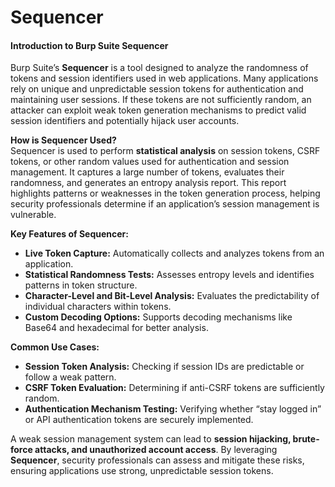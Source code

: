 # Sequencer

#### **Introduction to Burp Suite Sequencer**

Burp Suite’s **Sequencer** is a tool designed to analyze the randomness of tokens and session identifiers used in web applications. Many applications rely on unique and unpredictable session tokens for authentication and maintaining user sessions. If these tokens are not sufficiently random, an attacker can exploit weak token generation mechanisms to predict valid session identifiers and potentially hijack user accounts.

**How is Sequencer Used?**\
Sequencer is used to perform **statistical analysis** on session tokens, CSRF tokens, or other random values used for authentication and session management. It captures a large number of tokens, evaluates their randomness, and generates an entropy analysis report. This report highlights patterns or weaknesses in the token generation process, helping security professionals determine if an application’s session management is vulnerable.

**Key Features of Sequencer:**

* **Live Token Capture:** Automatically collects and analyzes tokens from an application.
* **Statistical Randomness Tests:** Assesses entropy levels and identifies patterns in token structure.
* **Character-Level and Bit-Level Analysis:** Evaluates the predictability of individual characters within tokens.
* **Custom Decoding Options:** Supports decoding mechanisms like Base64 and hexadecimal for better analysis.

**Common Use Cases:**

* **Session Token Analysis:** Checking if session IDs are predictable or follow a weak pattern.
* **CSRF Token Evaluation:** Determining if anti-CSRF tokens are sufficiently random.
* **Authentication Mechanism Testing:** Verifying whether “stay logged in” or API authentication tokens are securely implemented.

A weak session management system can lead to **session hijacking, brute-force attacks, and unauthorized account access**. By leveraging **Sequencer**, security professionals can assess and mitigate these risks, ensuring applications use strong, unpredictable session tokens.

